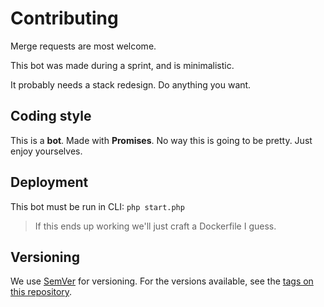 # Contributing

Merge requests are most welcome.

This bot was made during a sprint, and is minimalistic.

It probably needs a stack redesign.  Do anything you want.


## Coding style

This is a **bot**.  Made with **Promises**.  No way this is going to be pretty.
Just enjoy yourselves.


## Deployment

This bot must be run in CLI: `php start.php`

> If this ends up working we'll just craft a Dockerfile I guess.


## Versioning

We use [SemVer](http://semver.org/) for versioning. For the versions available, see the 
[tags on this repository](https://github.com/JABirchall/NimdaDiscord/tags). 

